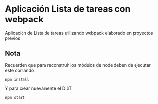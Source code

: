 # Aplicación Lista de tareas con webpack
Aplicación de Lista de tareas utilizando webpack elaborado en proyectos previos
## Nota
Recuerden que para reconstruir los módulos de node deben de ejecutar este comando

```
npm install
```

Y para crear nuevamente el DIST

```
npm start
```
